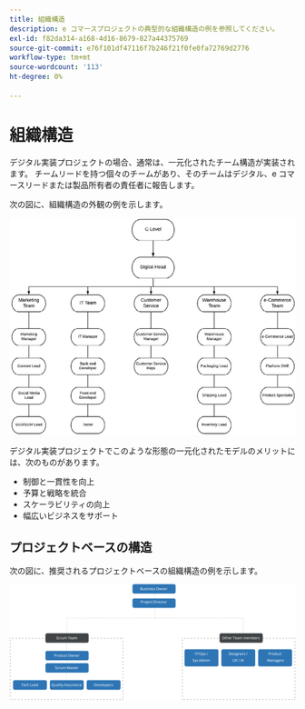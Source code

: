 ```yaml
---
title: 組織構造
description: e コマースプロジェクトの典型的な組織構造の例を参照してください。
exl-id: f82da314-a168-4d16-8679-827a44375769
source-git-commit: e76f101df47116f7b246f21f0fe0fa72769d2776
workflow-type: tm+mt
source-wordcount: '113'
ht-degree: 0%

---
```


# 組織構造

デジタル実装プロジェクトの場合、通常は、一元化されたチーム構造が実装されます。 チームリードを持つ個々のチームがあり、そのチームはデジタル、e コマースリードまたは製品所有者の責任者に報告します。

次の図に、組織構造の外観の例を示します。

![組織構造図](../../assets/playbooks/org-structure.png)

デジタル実装プロジェクトでこのような形態の一元化されたモデルのメリットには、次のものがあります。

- 制御と一貫性を向上
- 予算と戦略を統合
- スケーラビリティの向上
- 幅広いビジネスをサポート

## プロジェクトベースの構造

次の図に、推奨されるプロジェクトベースの組織構造の例を示します。

![プロジェクトベースの組織構造図](../../assets/playbooks/org-structure-project.png)

